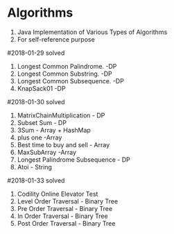 # Algorithms
1. Java Implementation of Various Types of Algorithms
2. For self-reference purpose


#2018-01-29 solved
1. Longest Common Palindrome. -DP
2. Longest Common Substring. -DP
3. Longest Common Subsequence. -DP
4. KnapSack01 -DP

#2018-01-30 solved
1. MatrixChainMultiplication - DP
2. Subset Sum - DP
3. 3Sum - Array + HashMap
4. plus one -Array
5. Best time to buy and sell - Array
6. MaxSubArray -Array
7. Longest Palindrome Subsequence - DP
8. Atoi - String

#2018-01-33 solved
1. Codility Online Elevator Test
2. Level Order Traversal - Binary Tree
3. Pre Order Traversal - Binary Tree
5. In Order Traversal - Binary Tree
6. Post Order Traversal - Binary Tree